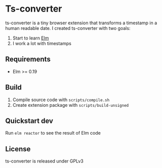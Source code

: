 # Ts-converter

ts-converter is a tiny browser extension that transforms a timestamp in a human readable date.
I created ts-converter with two goals:
1. Start to learn [Elm](https://elm-lang.org/)
2. I work a lot with timestamps

## Requirements
* Elm >= 0.19

## Build

1. Compile source code with `scripts/compile.sh`
2. Create extension package with `scripts/build-unsigned`

## Quickstart dev

Run `elm reactor` to see the result of Elm code

## License

ts-converter is released under GPLv3
